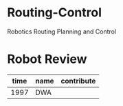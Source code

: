 # Routing-Control
Robotics Routing Planning and Control

# Robot Review

|time| name  | contribute |
|--|--|--|
| 1997 | DWA |  |
